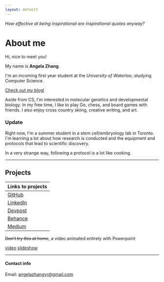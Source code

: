 ```yaml
---
layout: default
---
```


_How effective at being inspirational are inspirational quotes anyway?_

# About me

Hi, nice to meet you!

My name is **Angela Zhang**. 

I'm an incoming first year student at the _University of Waterloo_, studying Computer Science. 

[Check out my blog!](./another-page.html)

Aside from CS, I'm interested in molecular genetics and developmental biology.
In my free time, I like to play Go, chess, and board games with friends. 
I also enjoy cross country skiing, creative writing, and art.

### Update

Right now, I'm a summer student in a stem cell/embryology lab in Toronto. I'm learning a lot about how research is conducted and the equipment and protocols that lead to scientific discovery. 

In a very strange way, following a protocol is a lot like cooking. 

***

## Projects

| Links to projects              | 
|:-------------                   |
| [GitHub](https://github.com/xxxzhangxxx)   | 
| [LinkedIn](https://www.linkedin.com/in/angela-z-087417111/) |
| [Devpost](https://devpost.com/zhana3844) |
| [Behance](https://www.behance.net/angelazhang3) |
| [Medium](https://medium.com/@yueyue_zhang) |

~~Don't try this at home~~, a video animated entirely with Powerpoint

[video](https://www.youtube.com/watch?v=Hre1MePyNls&feature=youtu.be)
[slideshow](https://github.com/xxxzhangxxx/persimmon/blob/master/assets/other/video.pptx)

***

#### Contact info

Email: angelazhangyr@gmail.com





